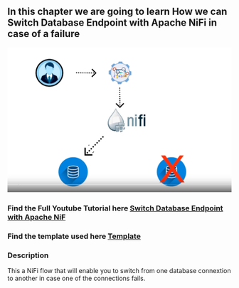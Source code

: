 ## In this chapter we are going to learn How we can Switch Database Endpoint with Apache NiFi in case of a failure 


![conn](https://github.com/InsightByte/ApacheNifi/blob/main/Database-Switch/assets/db-switch.png)


### Find the Full Youtube Tutorial here [Switch Database Endpoint with Apache NiF](https://youtu.be/xk3pJmhXYCE)


### Find the template used here [Template](https://github.com/InsightByte/ApacheNifi/blob/main/Database-Switch/templates/Database_switch.xml)


### Description

 This a NiFi flow that will enable you to switch from one database connextion to another in case one of the connections fails.